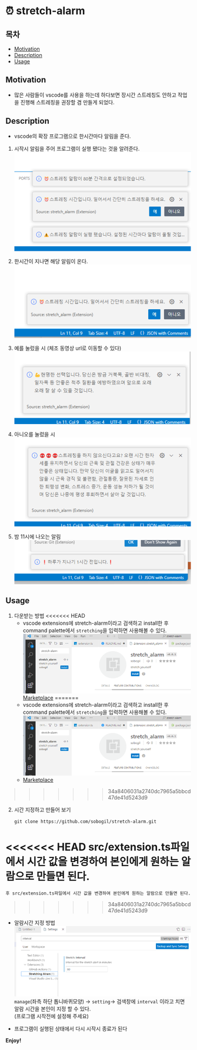 # ⏰ stretch-alarm



## 목차

- [Motivation](#introduction)
- [Description](#installation)
- [Usage](#usage)

## Motivation <a name="introduction"></a>

* 많은 사람들이 vscode를 사용을 하는데 하다보면 장시간 스트레칭도 안하고 작업을 진행해 스트레칭을 권장할 겸 만들게 되었다.

## Description <a name="installation"></a>

* vscode의 확장 프로그램으로 한시간마다 알림을 준다.

1. 시작시 알림을 주어 프로그램이 실행 됐다는 것을 알려준다.  
![시작알림](./image/real_start.png)

2. 한시간이 지나면 해당 알림이 온다.  
![스트레칭](./image/result.png)

3. 예를 눌렀을 시 (체조 동영상 url로 이동할 수 있다)   
![예](./image/result_yes.png) 

4. 아니오를 눌렀을 시  
![아니오](./image/result_no.png)

5. 밤 11시에 나오는 알림  
![밤 11시](./image/pm11.png)
## Usage <a name="usage"></a>

1. 다운받는 방법
<<<<<<< HEAD
    * vscode extensions에 stretch-alarm이라고 검색하고 install한 후 command palette에서 `stretching`을 입력하면 사용해볼 수 있다.   
    ![다운](./image/alarm.png)
[Marketplace](https://marketplace.visualstudio.com/items?itemName=sobogil.stretch-alarm&ssr=false#review-details)
=======
    * vscode extensions에 stretch-alarm이라고 검색하고 install한 후 command palette에서 `stretching`을 입력하면 사용해볼 수 있다.    
    ![다운](./image/alarm.png)  
    * [Marketplace](https://marketplace.visualstudio.com/items?itemName=sobogil.stretch-alarm&ssr=false#overview)
>>>>>>> 34a8406031a2740dc7965a5bbcd47de41d5243d9

2. 시간 지정하고 만들어 보기
    ```
    git clone https://github.com/sobogil/stretch-alarm.git
    ```
<<<<<<< HEAD
    src/extension.ts파일에서 시간 값을 변경하여 본인에게 원하는 알람으로 만들면 된다.   
=======
    후 src/extension.ts파일에서 시간 값을 변경하여 본인에게 원하는 알람으로 만들면 된다.   
>>>>>>> 34a8406031a2740dc7965a5bbcd47de41d5243d9

* 알람시간 지정 방법
![시간지정](./image/interval.png)  
`manage`(좌측 하단 톱니바퀴모양) -> `setting`-> 검색창에 `interval` 이라고 치면 알람 시간을 본인이 지정 할 수 있다.  
(프로그램 시작전에 설정해 주세요)

* 프로그램이 실행된 상태에서 다시 시작시 종료가 된다

**Enjoy!**
